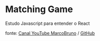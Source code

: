 # Matching Game

Estudo Javascript para entender o React

fonte: [Canal YouTube MarcoBruno](https://www.youtube.com/watch?v=aUDgoPsrPNg&list=PLirko8T4cEmzWZVn_ZKQbfDOuCnSZJ4va&ab_channel=MarcoBruno) / [GitHub](https://github.com/marcobrunodev/curso-javascript-para-react)
